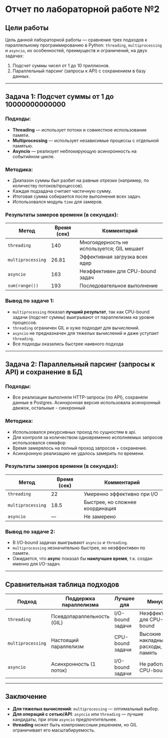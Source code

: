 # Отчет по лабораторной работе №2


## Цели работы

Цель данной лабораторной работы — сравнение трех подходов к параллельному программированию
в Python: `threading`, `multiprocessing` и `asyncio`, их особенностей, преимуществ и
ограничений, на двух задачах:

1. Подсчет суммы чисел от 1 до 10 триллионов.
2. Параллельный парсинг (запросы к API) с сохранением в базу данных.

---

## Задача 1: Подсчет суммы от 1 до 10000000000000

### Подходы:

* **Threading** — использует потоки и совместное использование памяти.
* **Multiprocessing** — использует независимые процессы с отдельной памятью.
* **Asyncio** — реализует неблокирующую асинхронность на событийном цикле.

### Методика:

* Диапазон суммы был разбит на равные отрезки (например, по количеству потоков/процессов).
* Каждая подзадача считает частичную сумму.
* Итоговая сумма собирается после выполнения всех задач.
* Использовался модуль `time` для замеров.

### Результаты замеров времени (в секундах):

| Метод             | Время (сек) | Комментарий                                |
|-------------------|-------------|--------------------------------------------|
| `threading`       | 140         | Многоядерность не используется; GIL мешает |
| `multiprocessing` | 26.81       | Эффективная загрузка всех ядер             |
| `asyncio`         | 163         | Неэффективен для CPU-bound задач           |
| `sum(range())`    | 193         | Последовательное выполнение                |

### Вывод по задаче 1:

* `multiprocessing` показал **лучший результат**, так как CPU-bound задачи (подсчет суммы)
  выигрывают от параллелизма на уровне процессов.
* `threading` ограничен GIL и хуже подходит для вычислений.
* `asyncio` не предназначен для тяжелых вычислений и даже уступает `threading`.
* Все подходы оказались быстрее наивного подхода

---

## Задача 2: Параллельный парсинг (запросы к API) и сохранение в БД

### Подходы:

* Все реализации выполняли HTTP-запросы (по API), сохраняли данные в Postgres.
  Асинхронная версия использовала асинхронный движок, остальные - синхронный

### Методика:

* Использовался рекурсивных проход по сущностям в api.
* Для контроля за количеством одновременно исполняемых запросов использовался семафор
* Время замерялось на полный проход запросов + сохранение.
* Асинхронную реализацию не удалось замерить по времени.

### Результаты замеров времени (в секундах):

| Метод             | Время (сек) | Комментарий                     |
|-------------------|-------------|---------------------------------|
| `threading`       | 22          | Умеренно эффективно при I/O     |
| `multiprocessing` | 18.5        | Быстрее, но сложнее координация |
| `asyncio`         | —           | Не замерено                     |

### Вывод по задаче 2:

* В I/O-bound задачах выигрывают `asyncio` и `threading`.
* `multiprocessing` незначительно быстрее, но неэффективен по памяти.
* Ожидается, что **async** показал бы **наилучшее время**, т.к. создан именно для
  I/O-задач.

---

## Сравнительная таблица подходов

| Подход            | Поддержка параллелизма     | Лучшее для       | Минусы                            |
|-------------------|----------------------------|------------------|-----------------------------------|
| `threading`       | Псевдопараллельность (GIL) | I/O-bound задачи | Неэффективен для CPU-bound        |
| `multiprocessing` | Настоящий параллелизм      | CPU-bound задачи | Высокие накладные расходы, память |
| `asyncio`         | Асинхронность (1 поток)    | I/O-bound задачи | Не работает с CPU-bound           |

---

## Заключение

* **Для тяжелых вычислений**: `multiprocessing` — оптимальный выбор.
* **Для операций с сетью/API**: `asyncio` или `threading` — лучшие кандидаты, при этом
  `asyncio` предпочтительнее.
* **threading** может быть компромиссным решением, но GIL ограничивает его
  масштабируемость.
